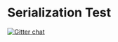 # Serialization Test
[![Gitter chat](https://badges.gitter.im/abhisekp/ComputerEnthusiasts.png)](https://gitter.im/abhisekp/ComputerEnthusiasts)
